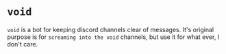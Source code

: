# `void`

`void` is a bot for keeping discord channels clear of messages. It's original purpose is for `screaming into the void` channels, but use it for what ever, I don't care.